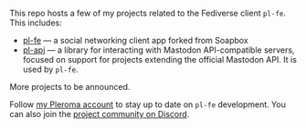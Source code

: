 This repo hosts a few of my projects related to the Fediverse client `pl-fe`. This includes:

- [pl-fe](./packages/pl-fe/) — a social networking client app forked from Soapbox
- [pl-api](./packages/pl-api) — a library for interacting with Mastodon API-compatible servers, focused on support for projects extending the official Mastodon API. It is used by `pl-fe`.

More projects to be announced.

Follow [my Pleroma account](https://pl.fediverse.pl/@mkljczk) to stay up to date on `pl-fe` development. You can also join the [project community on Discord](https://discord.gg/NCZZsqqgUH).
